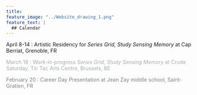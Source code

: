 ```yaml
---
title: 
feature_image: "../Website_drawing_1.png"
feature_text: |
  ## Calendar
---
```


April 8-14 : Artistic Residency for *Series Grid, Study Sensing Memory*  at Cap Berriat, Grenoble, FR

<span style="color:#a8adac">March 18 : Work-in-progress *Series Grid, Study Sensing Memory* at Crude Saturday, Tic Tac Arts Centre, Brussels, BE

<span style="color:gray">February 20 : Career Day Presentation at Jean Zay middle school, Saint-Gratien, FR</span>
